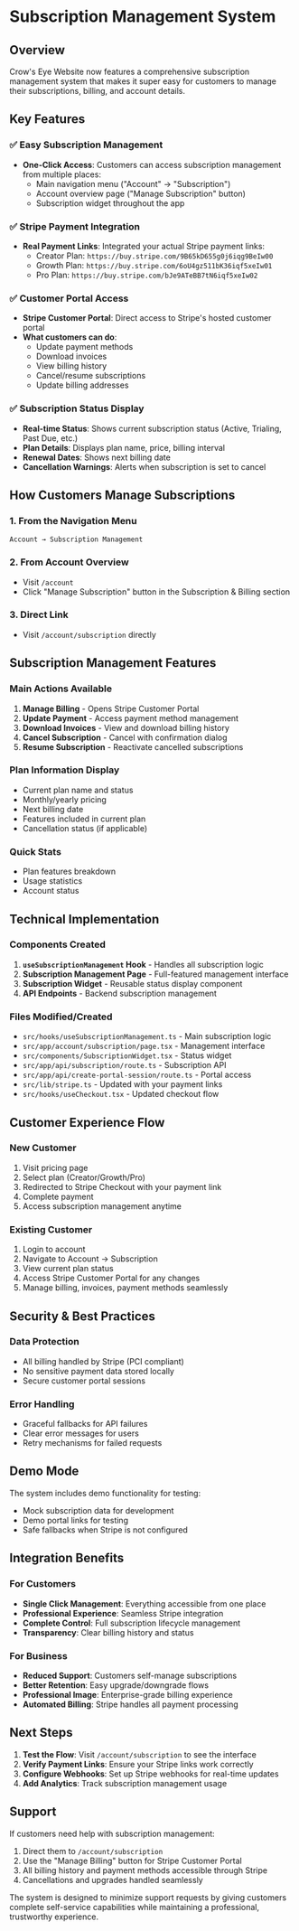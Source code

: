 # Subscription Management System

## Overview

Crow's Eye Website now features a comprehensive subscription management system that makes it super easy for customers to manage their subscriptions, billing, and account details.

## Key Features

### ✅ **Easy Subscription Management**
- **One-Click Access**: Customers can access subscription management from multiple places:
  - Main navigation menu ("Account" → "Subscription")
  - Account overview page ("Manage Subscription" button)
  - Subscription widget throughout the app

### ✅ **Stripe Payment Integration**
- **Real Payment Links**: Integrated your actual Stripe payment links:
  - Creator Plan: `https://buy.stripe.com/9B65kD655g0j6iqg9BeIw00`
  - Growth Plan: `https://buy.stripe.com/6oU4gz511bK36iqf5xeIw01`
  - Pro Plan: `https://buy.stripe.com/bJe9ATeBB7tN6iqf5xeIw02`

### ✅ **Customer Portal Access**
- **Stripe Customer Portal**: Direct access to Stripe's hosted customer portal
- **What customers can do**:
  - Update payment methods
  - Download invoices
  - View billing history
  - Cancel/resume subscriptions
  - Update billing addresses

### ✅ **Subscription Status Display**
- **Real-time Status**: Shows current subscription status (Active, Trialing, Past Due, etc.)
- **Plan Details**: Displays plan name, price, billing interval
- **Renewal Dates**: Shows next billing date
- **Cancellation Warnings**: Alerts when subscription is set to cancel

## How Customers Manage Subscriptions

### 1. **From the Navigation Menu**
```
Account → Subscription Management
```

### 2. **From Account Overview**
- Visit `/account`
- Click "Manage Subscription" button in the Subscription & Billing section

### 3. **Direct Link**
- Visit `/account/subscription` directly

## Subscription Management Features

### **Main Actions Available**
1. **Manage Billing** - Opens Stripe Customer Portal
2. **Update Payment** - Access payment method management
3. **Download Invoices** - View and download billing history
4. **Cancel Subscription** - Cancel with confirmation dialog
5. **Resume Subscription** - Reactivate cancelled subscriptions

### **Plan Information Display**
- Current plan name and status
- Monthly/yearly pricing
- Next billing date
- Features included in current plan
- Cancellation status (if applicable)

### **Quick Stats**
- Plan features breakdown
- Usage statistics
- Account status

## Technical Implementation

### **Components Created**
1. **`useSubscriptionManagement` Hook** - Handles all subscription logic
2. **Subscription Management Page** - Full-featured management interface
3. **Subscription Widget** - Reusable status display component
4. **API Endpoints** - Backend subscription management

### **Files Modified/Created**
- `src/hooks/useSubscriptionManagement.ts` - Main subscription logic
- `src/app/account/subscription/page.tsx` - Management interface
- `src/components/SubscriptionWidget.tsx` - Status widget
- `src/app/api/subscription/route.ts` - Subscription API
- `src/app/api/create-portal-session/route.ts` - Portal access
- `src/lib/stripe.ts` - Updated with your payment links
- `src/hooks/useCheckout.tsx` - Updated checkout flow

## Customer Experience Flow

### **New Customer**
1. Visit pricing page
2. Select plan (Creator/Growth/Pro)
3. Redirected to Stripe Checkout with your payment link
4. Complete payment
5. Access subscription management anytime

### **Existing Customer**
1. Login to account
2. Navigate to Account → Subscription
3. View current plan status
4. Access Stripe Customer Portal for any changes
5. Manage billing, invoices, payment methods seamlessly

## Security & Best Practices

### **Data Protection**
- All billing handled by Stripe (PCI compliant)
- No sensitive payment data stored locally
- Secure customer portal sessions

### **Error Handling**
- Graceful fallbacks for API failures
- Clear error messages for users
- Retry mechanisms for failed requests

## Demo Mode

The system includes demo functionality for testing:
- Mock subscription data for development
- Demo portal links for testing
- Safe fallbacks when Stripe is not configured

## Integration Benefits

### **For Customers**
- **Single Click Management**: Everything accessible from one place
- **Professional Experience**: Seamless Stripe integration
- **Complete Control**: Full subscription lifecycle management
- **Transparency**: Clear billing history and status

### **For Business**
- **Reduced Support**: Customers self-manage subscriptions
- **Better Retention**: Easy upgrade/downgrade flows
- **Professional Image**: Enterprise-grade billing experience
- **Automated Billing**: Stripe handles all payment processing

## Next Steps

1. **Test the Flow**: Visit `/account/subscription` to see the interface
2. **Verify Payment Links**: Ensure your Stripe links work correctly
3. **Configure Webhooks**: Set up Stripe webhooks for real-time updates
4. **Add Analytics**: Track subscription management usage

## Support

If customers need help with subscription management:
1. Direct them to `/account/subscription`
2. Use the "Manage Billing" button for Stripe Customer Portal
3. All billing history and payment methods accessible through Stripe
4. Cancellations and upgrades handled seamlessly

The system is designed to minimize support requests by giving customers complete self-service capabilities while maintaining a professional, trustworthy experience. 